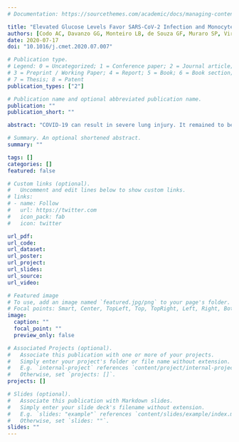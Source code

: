 ```yaml
---
# Documentation: https://sourcethemes.com/academic/docs/managing-content/

title: "Elevated Glucose Levels Favor SARS-CoV-2 Infection and Monocyte Response through a HIF-1α/Glycolysis-Dependent Axis"
authors: [Codo AC, Davanzo GG, Monteiro LB, de Souza GF, Muraro SP, Virgilio-da-Silva JV, Prodonoff JS, Carregari VC, de Biagi Junior CAO, Crunfli F, Jimenez Restrepo JL, Vendramini PH, Reis-de-Oliveira G, Bispo Dos Santos K, Toledo-Teixeira DA, Parise PL, Martini MC, Marques RE, Carmo HR, Borin A, Coimbra LD, Boldrini VO, Brunetti NS, Vieira AS, Mansour E, Ulaf RG, Bernardes AF, Nunes TA, Ribeiro LC, Palma AC, Agrela MV, Moretti ML, Sposito AC, Pereira FB, Velloso LA, Vinolo MAR, Damasio A, Proença-Módena JL, Carvalho RF, Mori MA, Martins-de-Souza D, Nakaya HI, Farias AS, Moraes-Vieira PM]
date: 2020-07-17
doi: "10.1016/j.cmet.2020.07.007"

# Publication type.
# Legend: 0 = Uncategorized; 1 = Conference paper; 2 = Journal article;
# 3 = Preprint / Working Paper; 4 = Report; 5 = Book; 6 = Book section;
# 7 = Thesis; 8 = Patent
publication_types: ["2"]

# Publication name and optional abbreviated publication name.
publication: ""
publication_short: ""

abstract: "COVID-19 can result in severe lung injury. It remained to be determined why diabetic individuals with uncontrolled glucose levels are more prone to develop the severe form of COVID-19. The molecular mechanism underlying SARS-CoV-2 infection and what determines the onset of the cytokine storm found in severe COVID-19 patients are unknown. Monocytes and macrophages are the most enriched immune cell types in the lungs of COVID-19 patients and appear to have a central role in the pathogenicity of the disease. These cells adapt their metabolism upon infection and become highly glycolytic, which facilitates SARS-CoV-2 replication. The infection triggers mitochondrial ROS production, which induces stabilization of hypoxia-inducible factor-1α (HIF-1α) and consequently promotes glycolysis. HIF-1α-induced changes in monocyte metabolism by SARS-CoV-2 infection directly inhibit T cell response and reduce epithelial cell survival. Targeting HIF-1ɑ may have great therapeutic potential for the development of novel drugs to treat COVID-19."

# Summary. An optional shortened abstract.
summary: ""

tags: []
categories: []
featured: false

# Custom links (optional).
#   Uncomment and edit lines below to show custom links.
# links:
# - name: Follow
#   url: https://twitter.com
#   icon_pack: fab
#   icon: twitter

url_pdf:
url_code:
url_dataset:
url_poster:
url_project:
url_slides:
url_source:
url_video:

# Featured image
# To use, add an image named `featured.jpg/png` to your page's folder. 
# Focal points: Smart, Center, TopLeft, Top, TopRight, Left, Right, BottomLeft, Bottom, BottomRight.
image:
  caption: ""
  focal_point: ""
  preview_only: false

# Associated Projects (optional).
#   Associate this publication with one or more of your projects.
#   Simply enter your project's folder or file name without extension.
#   E.g. `internal-project` references `content/project/internal-project/index.md`.
#   Otherwise, set `projects: []`.
projects: []

# Slides (optional).
#   Associate this publication with Markdown slides.
#   Simply enter your slide deck's filename without extension.
#   E.g. `slides: "example"` references `content/slides/example/index.md`.
#   Otherwise, set `slides: ""`.
slides: ""
---
```


